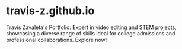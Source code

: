 # travis-z.github.io
Travis Zavaleta's Portfolio: Expert in video editing and STEM projects, showcasing a diverse range of skills ideal for college admissions and professional collaborations. Explore now!
